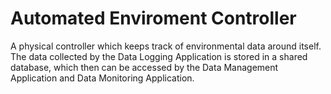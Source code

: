 # Automated Enviroment Controller
A physical controller which keeps track of environmental data around itself. 
The data collected by the Data Logging Application is stored in a shared database, 
which then can be accessed by the Data Management Application and Data Monitoring Application.
